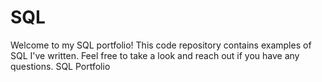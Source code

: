 # SQL
Welcome to my SQL portfolio! This code repository contains examples of SQL I've written. Feel free to take a look and reach out if you have any questions.
SQL Portfolio
